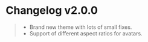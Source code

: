 Changelog v2.0.0
================

> -   Brand new theme with lots of small fixes.
> -   Support of different aspect ratios for avatars.

